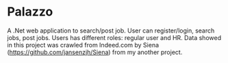 # Palazzo
A .Net web application to search/post job. User can register/login, search jobs, post jobs. Users has different roles: regular user and HR.
Data showed in this project was crawled from Indeed.com by Siena (https://github.com/jansenzjh/Siena) from my another project.
